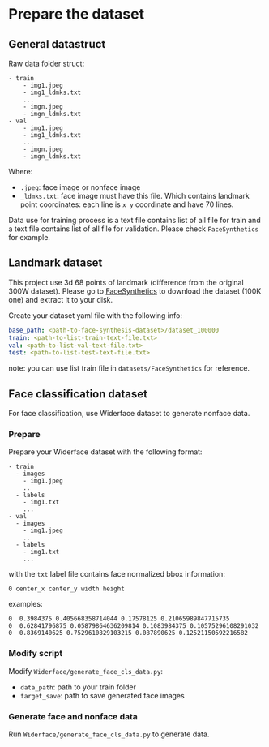 # Prepare the dataset

## General datastruct

Raw data folder struct:
```
- train
    - img1.jpeg
    - img1_ldmks.txt
    ...
    - imgn.jpeg
    - imgn_ldmks.txt
- val
    - img1.jpeg
    - img1_ldmks.txt
    ...
    - imgn.jpeg
    - imgn_ldmks.txt
```

Where:
- `.jpeg`: face image or nonface image
- `_ldmks.txt`: face image must have this file. Which contains landmark point coordinates: each line is `x y` coordinate and have 70 lines.

Data use for training process is a text file contains list of all file for train and a text file contains list of all file for validation. Please check `FaceSynthetics` for example.

## Landmark dataset

This project use 3d 68 points of landmark (difference from the original 300W dataset). Please go to [FaceSynthetics](https://github.com/microsoft/FaceSynthetics) to download the dataset (100K one) and extract it to your disk.

Create your dataset yaml file with the following info:

```yaml
base_path: <path-to-face-synthesis-dataset>/dataset_100000
train: <path-to-list-train-text-file.txt>
val: <path-to-list-val-text-file.txt>
test: <path-to-list-test-text-file.txt>
```

note: you can use list train file in `datasets/FaceSynthetics` for reference.

## Face classification dataset

For face classification, use Widerface dataset to generate nonface data.

### Prepare

Prepare your Widerface dataset with the following format:

```
- train
  - images
    - img1.jpeg
    ..
  - labels
    - img1.txt
    ...
- val
  - images
    - img1.jpeg
    ..
  - labels
    - img1.txt
    ...
```

with the `txt` label file contains face normalized bbox information:

```
0 center_x center_y width height
```

examples:

```
0  0.3984375 0.405668358714044 0.17578125 0.21065989847715735
0  0.62841796875 0.05879864636209814 0.1083984375 0.10575296108291032
0  0.8369140625 0.7529610829103215 0.087890625 0.12521150592216582
```

### Modify script

Modify `Widerface/generate_face_cls_data.py`: 
- `data_path`: path to your train folder
- `target_save`: path to save generated face images

### Generate face and nonface data

Run `Widerface/generate_face_cls_data.py` to generate data.
